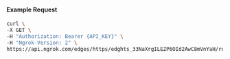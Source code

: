 <!-- Code generated for API Clients. DO NOT EDIT. -->

#### Example Request

```bash
curl \
-X GET \
-H "Authorization: Bearer {API_KEY}" \
-H "Ngrok-Version: 2" \
https://api.ngrok.com/edges/https/edghts_33NaXrgILEZP6OId2AwC8mVnYaH/routes/edghtsrt_33NaXsBGlzAuWfMMpg1b4pk9DFh/response_headers
```
